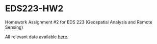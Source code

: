 # EDS223-HW2
Homework Assignment #2 for EDS 223 (Geospatial Analysis and Remote Sensing)

All relevant data available [here](https://drive.google.com/file/d/14CauXFZkVh_6z2Euq0m1Sq1kHQ31fiMk/view?usp=drive_link).

